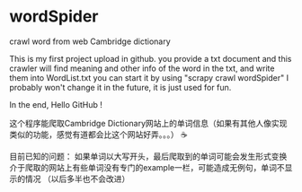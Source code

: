 # wordSpider
crawl word from web Cambridge dictionary

This is my first project upload in github.
you provide a txt document and this crawler will find meaning and other info of the word in the txt, and write them into WordList.txt
you can start it by using "scrapy crawl wordSpider"
I probably won't change it in the future, it is just used for fun.

In the end, Hello GitHub !


这个程序能爬取Cambridge Dictionary网站上的单词信息（如果有其他人像实现类似的功能，感觉有道都会比这个网站好弄。。。） :coffee:

目前已知的问题：
如果单词以大写开头，最后爬取到的单词可能会发生形式变换
介于爬取的网站上有些单词没有专门的example一栏，可能造成无例句，单词不显示的情况
（以后多半也不会改进）
